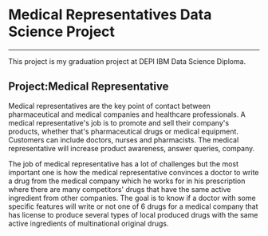 # Medical Representatives Data Science Project
-----------------------------------------------
This project is my graduation project at DEPI IBM Data Science Diploma.

## Project:Medical Representative
Medical representatives are the key point of contact between
pharmaceutical and medical companies and healthcare professionals.
A medical representative's job is to promote and sell their company's
products, whether that's pharmaceutical drugs or medical equipment.
Customers can include doctors, nurses and pharmacists. The medical
representative will increase product awareness, answer queries,
company.

The job of medical representative has a lot of challenges but the most
important one is how the medical representative convinces a doctor to write a
drug from the medical company which he works for in his prescription where
there are many competitors' drugs that have the same active ingredient from
other companies.
The goal is to know if a doctor with some
specific features will write or not one of 6 drugs for a medical
company that has license to produce several types of local produced
drugs with the same active ingredients of multinational original drugs.